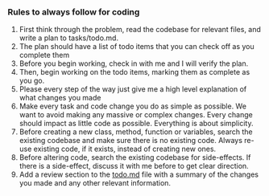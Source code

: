 ### Rules to always follow for coding
1. First think through the problem, read the codebase for relevant files, and write a plan to tasks/todo.md.
2. The plan should have a list of todo items that you can check off as you complete them
3. Before you begin working, check in with me and I will verify the plan.
4. Then, begin working on the todo items, marking them as complete as you go.
5. Please every step of the way just give me a high level explanation of what changes you made
6. Make every task and code change you do as simple as possible. We want to avoid making any massive or complex changes. Every change should impact as little code as possible. Everything is about simplicity.
7. Before creating a new class, method, function or variables, search the existing codebase and make sure there is no existing code.  Always re-use existing code, if it exists, instead of creating new ones.
8. Before altering code, search the existing codebase for side-effects.  If there is a side-effect, discuss it with me before to get clear direction.
9. Add a review section to the [todo.md](http://todo.md/) file with a summary of the changes you made and any other relevant information.
